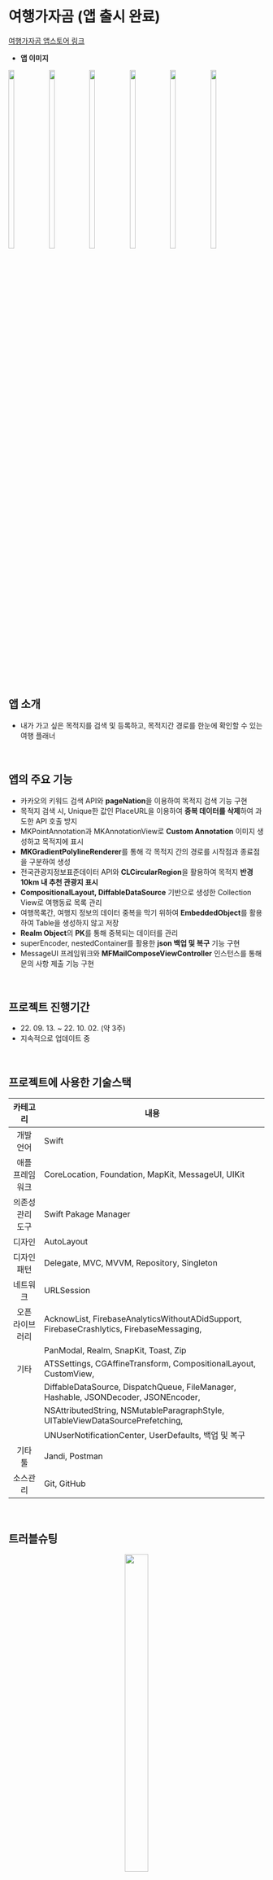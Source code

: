 # 여행가자곰 (앱 출시 완료)
[여행가자곰 앱스토어 링크](https://apps.apple.com/kr/app/%EC%97%AC%ED%96%89%EA%B0%80%EC%9E%90%EA%B3%B0/id6443563655)
<br/>

- **앱 이미지**
<p align="left">
<img src="https://user-images.githubusercontent.com/105812328/208724326-d5a7dd71-5d55-4727-b049-27b47f492c6b.PNG" width="15%" height="30%">
<img src="https://user-images.githubusercontent.com/105812328/208724349-95ff1d04-1aa5-4c2e-84d1-c955e18447ed.PNG" width="15%" height="30%">
<img src="https://user-images.githubusercontent.com/105812328/208724532-a9bc7d4d-e903-4100-8fa1-e9c18740f298.PNG" width="15%" height="30%">
<img src="https://user-images.githubusercontent.com/105812328/208724663-ff03fa2b-e36d-48f1-b089-1a4065258389.PNG" width="15%" height="30%">
<img src="https://user-images.githubusercontent.com/105812328/208724740-04763d2c-7cae-49c2-b941-ed85a696de37.PNG" width="15%" height="30%">
<img src="https://user-images.githubusercontent.com/105812328/208724779-4b7df0f0-8d82-441e-9638-7ce36d565c0f.PNG" width="15%" height="30%">
</p>
<br/> 

## 앱 소개
- 내가 가고 싶은 목적지를 검색 및 등록하고, 목적지간 경로를 한눈에 확인할 수 있는 여행 플래너   
<br/>

## 앱의 주요 기능
- 카카오의 키워드 검색 API와 **pageNation**을 이용하여 목적지 검색 기능 구현
- 목적지 검색 시, Unique한 값인 PlaceURL을 이용하여 **중복 데이터를 삭제**하여 과도한 API 호출 방지
- MKPointAnnotation과 MKAnnotationView로 **Custom Annotation** 이미지 생성하고 목적지에 표시
- **MKGradientPolylineRenderer**를 통해 각 목적지 간의 경로를 시작점과 종료점을 구분하여 생성
- 전국관광지정보표준데이터 API와 **CLCircularRegion**을 활용하여 목적지 **반경 10km 내 추천 관광지 표시**
- **CompositionalLayout, DiffableDataSource** 기반으로 생성한 Collection View로 여행동료 목록 관리
- 여행목록간, 여행지 정보의 데이터 중복을 막기 위하여 **EmbeddedObject**를 활용하여 Table을 생성하지 않고 저장
- **Realm Object**의 **PK**를 통해 중복되는 데이터를 관리
- superEncoder, nestedContainer를 활용한 **json 백업 및 복구** 기능 구현
- MessageUI 프레임워크와 **MFMailComposeViewController** 인스턴스를 통해 문의 사항 제출 기능 구현
<br/>

## 프로젝트 진행기간
- 22\. 09. 13. ~ 22. 10. 02. (약 3주)
- 지속적으로 업데이트 중
<br/>

## 프로젝트에 사용한 기술스택
| 카테고리 | 내용 |
| :---: | ----- |
| 개발 언어 | Swift | 
| 애플 프레임워크 | CoreLocation, Foundation, MapKit, MessageUI,  UIKit |
| 의존성 관리 도구 | Swift Pakage Manager |
| 디자인 | AutoLayout |
| 디자인 패턴 | Delegate, MVC, MVVM, Repository, Singleton |
| 네트워크 | URLSession |
| 오픈 라이브러리 | AcknowList, FirebaseAnalyticsWithoutADidSupport, FirebaseCrashlytics, FirebaseMessaging, |
|  | PanModal, Realm, SnapKit, Toast, Zip |
| 기타 | ATSSettings, CGAffineTransform, CompositionalLayout, CustomView, |
|  | DiffableDataSource, DispatchQueue, FileManager, Hashable, JSONDecoder, JSONEncoder, |
|  | NSAttributedString, NSMutableParagraphStyle, UITableViewDataSourcePrefetching, |
|  | UNUserNotificationCenter, UserDefaults, 백업 및 복구 |
| 기타 툴 | Jandi, Postman |
| 소스관리 | Git, GitHub |
<br/>

## 트러블슈팅
<p align="center">
<img src="https://user-images.githubusercontent.com/105812328/208724532-a9bc7d4d-e903-4100-8fa1-e9c18740f298.PNG" width="30%" height="40%">
</p>

- **커스텀 어노테이션 이미지의 재사용 문제**
  * 1~50까지의 Int값을 가진 이미지를 어노테이션을 생성하며 해당 목적지 순번에 맞게 mapView에 AddOverlay했지만, mapView의 region을 이동시켰다가 다시 어노테이션 있는 곳으로 region을 이동시킬 경우, 모두 같은 Int값을 가지는 이미지로 교체되는 문제 발생

### 해결 방안
> 커스텀 어노테이션을 만들고 각 이미지마다 Int타입의 ID를 생성, 해당 ID마다 같은 Int값을 가지는 이미지 할당
```swift
// 커스텀 어노테이션 생성
final class Annotation: MKPointAnnotation {
    var identifier: Int
    
    init(_ identifier: Int) {
        self.identifier = identifier
    }
}

// 뷰컨트롤러의 어노테이션 생성하는 부분에서 ID에 맞는 이미지를 지정 및 생성
func mapView(_ mapView: MKMapView, viewFor annotation: MKAnnotation) -> MKAnnotationView? {
        guard let annotation = annotation as? Annotation else { return nil }
        
        var annotationView = mapView.dequeueReusableAnnotationView(withIdentifier: "\(annotation.identifier)")
        if annotationView == nil {
            annotationView = MKAnnotationView(annotation: annotation, reuseIdentifier: "\(annotation.identifier)")
        } else {
            annotationView?.annotation = annotation
        }
        let currentTrip = TripHistoryRepository.standard.fetchTrips(.current)
        
        viewModel.isExecutedFunc(identifier: annotation.identifier, taskOrder: currentTrip[0].trips.count - 1, annotationView: annotationView, annotation: annotation)

        return annotationView
    }
```
<br/>
<br/>

- **경로를 계산하고 배열에 담는 과정에서 배열의 순번이 꼬여 mapView에 addOverlay했을 때, 목적지 간의 경로가 뒤엉키는 문제**

### 해결 방안
> 경로를 딕셔너리 타입으로 변경 후, Key값에 목적지 순번을, Value값에 경로를 배치하여 맵뷰에 addOverlay시 경로 순서가 꼬이지 않도록 수정
```swift
func createPath(_ mapView: MKMapView, sourceLat: CLLocationDegrees, sourceLon: CLLocationDegrees, destinationLat: CLLocationDegrees, destinationLon: CLLocationDegrees, turn: Int, status: TripStatus) {
	    // 여행 경로를 계산
        let direction = MKDirections(request: directionRequest)
        direction.calculate { response, error in
            guard let response = response else {
                if let error = error {
                    print("Error Found: \(error.localizedDescription)")
                }
                return
            }
            
			// 계산한 여행 경로를 경로를 관리하는 딕셔너리에 업데이트
            switch status {
            case .current:
                self.routes.updateValue(response.routes[0], forKey: turn)
            case .past:
                self.historyRoutes.updateValue(response.routes[0], forKey: turn)
            }
        }
    }
```
<br/>
<br/>

- **배열을 가지고 있는 Realm 데이터를 json으로 변환하여 데이터 백업 및 복구 기능 구현 문제**
  * Realm Object를 json으로 Encoding하여 외부로 Export할 때는 Realm의 List타입을 Array나 Dictionary처럼 애플 Framework에 있는 Collection타입으로 변경하고 json으로 Encoding해야 하는 것으로 잘못이해

### 해결 방안
> superEncoder 및 nestedContainer 키워드를 사용하여 json으로 내보내고 복구하는 기능 구현
```swift
    // 데이터를 json 인코딩해서 외부로 내보낼 때 superEncoder 활용
    func encode(to encoder: Encoder) throws {

		// superEncoder를 통해 배열을 만들어주고 내부에 데이터 삽입
        let tripsContainer = container.superEncoder(forKey: .trips)
        try trips.encode(to: tripsContainer)
    }
    
	// json으로 저장한 데이터를 불러올 때 nestedContainer 활용
    required convenience init(from decoder: Decoder) throws {
    
		// nestedUnkeyedContainer로 배열 데이터에 접근
        var companiesContainer = try container.nestedUnkeyedContainer(forKey: .companions)
        
		// 반복문을 통해 json데이터 배열을 decoding한 후 빈 배열에 저장
        var compArray = [(companion: String, isBeingDeleted: Bool)]()
        while !companiesContainer.isAtEnd {
            let itemCountContainer = try companiesContainer.nestedContainer(keyedBy: CompanionsCodingKeys.self)
            let companion = try itemCountContainer.decode(String.self, forKey: .companion)
            let isBeingDeleted = try itemCountContainer.decode(Bool.self, forKey: .isBeingDeleted)
            compArray.append((companion, isBeingDeleted))
        }
        
		// decoding한 데이터를 저장하려는 Realm Object 타입으로 변환하여 저장
        compArray.forEach {
            self.companions.append(Companions(companion: $0.companion, isbeingDeleted: $0.isBeingDeleted))
        }
    }
```
<br/>
<br/>

<p align="center">
<img src="https://user-images.githubusercontent.com/105812328/208724532-a9bc7d4d-e903-4100-8fa1-e9c18740f298.PNG" width="30%" height="40%">
<img src="https://user-images.githubusercontent.com/105812328/208724779-4b7df0f0-8d82-441e-9638-7ce36d565c0f.PNG" width="30%" height="40%">
</p>

- **데이터 복구하는 과정에서 기존 데이터 삭제시, mapView에 add된 데이터 삭제 순서에 따른 오류**    
  * 더보기 탭에서 복구셀을 tap했을 때, 기존에 mapView에 올라간 overlay들을 모두 삭제하고 외부에 저장한 json 백업 파일을 덮어써야 했음.
  * 이 과정에서 mapView 인스턴스를 전달하여 더보기 탭에서 mapView Overlay데이터를 삭제 필요.
  * 인스턴스를 성공적으로 전달하기 위해서는 반드시 맵뷰가 있는 뷰컨트롤러의 transition이 필요하여 복구기능이 부자연스럽게 진행되는 문제 발생.
  * NotificationCenter를 활용해보았으나, 유저가 앱을 최초에 실행하고 바로 더보기 탭으로 이동할 경우 Notification Center에 인스턴스가 전달되지 않는 문제 발견.
  * 반드시 지도 탭을 클릭했을 때, 인스턴스가 전달하는 것 확인.

### 해결 방안
> Delegate와 PanModal 라이브러리를 활용하여 인스턴스를 전달하고 뷰를 transition할 때, safeArea 바깥쪽으로 Present하도록하여 뷰 컨트롤러가 화면에 보이지 않게 하면서 인스턴스를 전달하여 해결
```swift
// Delegate패턴을 활용하여 mapView Instance 전달
protocol TransferMapViewDelegate: AnyObject {
    func passMapView(_ mapView: MKMapView)
}

final class MapViewController: BaseViewController {

		// Delegate패턴을 활용하여 mapView Instance 전달
		weak var delegate: TransferMapViewDelegate?

		override func configureUI() {
		// Delegate패턴을 활용하여 mapView Instance 전달
        delegate?.passMapView(self.mapView)
    }
}

// 복구시 MapViewController의 Present Setting
extension MapViewController: PanModalPresentable {

    // Present할 때 safeArea 안쪽으로 보이지 않도록 높이 조절
    var shortFormHeight: PanModalHeight {
        return .contentHeightIgnoringSafeArea(0)
    }

    var longFormHeight: PanModalHeight {
        return shortFormHeight
    }
}

extension BackupViewController: UITableViewDelegate {
    func tableView(_ tableView: UITableView, didSelectRowAt indexPath: IndexPath) {
        showAlertMessageWithCancel(title: "해당 데이터로 복구하시겠습니까?") {
            do {
                // '복구'셀을 클릭했을 때 MapViewController 생성 후, delegate 세팅 및 뷰컨트롤러 present
                let mv = MapViewController()
                mv.delegate = self
                self.presentPanModal(mv)
            } catch {
                print(error)
            }
        }
    }
}

// 전달받은 mapView Instance를 통해서 mapView Overlay 모두 삭제
extension BackupViewController: TransferMapViewDelegate {
    func passMapView(_ mapView: MKMapView) {
        LocationHelper.standard.removeAnnotations(mapView, status: .current)
        LocationHelper.standard.routes.removeAll()
        mapView.removeOverlays(mapView.overlays)
    }
}
```
<br/>

## 회고   
[여행하자곰에 대한 상세 회고록 보기](https://jjhios.tistory.com/17)   
- **상기한 기술을 사용한 이유**   
  - FirebaseAnalyticsWithoutADidSupport & FirebaseCrashlytics
    > FirebaseAnalyticsWithoutADidSupport를 통해 사용자의 민감한 정보는 제외한 이용정보를 수집하여 통계를 보기 위해 해당 기술을 사용하였습니다. 마찬가지로 FirebaseCrashlytics를 이용하여 여행가자곰에서 발생하는 crash에 대해 즉각 대응하기 위한 모니터링 수단으로 구현하였습니다.
  - 백업 및 복구
    > Realm의 Data를 json으로 백업 및 복구를 적용했는데, 실사용자 입장에서 앱을 삭제해도 나의 여행기록을 불러와서 그대로 이어서 작성할 수 있도록 해당 기능을 구현하였습니다.
<br/>

- **느낀 점**    
  &nbsp;여행하자곰을 개발하면서 처음으로 개인 앱을 출시해 본 경험이었습니다. 출시를 진행하면서 개인정보에 관련된 사항과 앱에 선정성 및 폭력성 등 사용자에게 부정적인 영향을 끼칠 수 있는 앱인지에 대해 신중하게 작성해야 한다는 것을 느꼈습니다. 그리고 개발일지([여행가자곰 개발일지 상세보기](https://fluffy-comte-126.notion.site/9fbdc10d4244491aa8c281501ce9dc78?v=1b644af5941247ac8d9b1fe0f16a410a))를 통해서 어떤 기능을 구현하는데 내가 몇시간 정도 소비를 할지 객관적으로 알 수 있어서 좋은 경험이었습니다. 
  <br/>
  <br/>
&nbsp;아쉬운 지점은 구현에 급급하여 코드의 기능별 구분을 처리하지 못한 점이 상당히 아쉽게 느껴졌습니다. 항상 기능별로 코드를 분리해보고 중복되는 코드를 줄이고, 리팩토링할 때를 위해 코드를 용이하게 구성해보자고 다짐하지만 시간에 쫓기다보니 잘 되지 않는 것 같았습니다. 그리고 무리하게 코드를 줄이려고 하다보니 뷰 객체를 뷰모델의 파라미터로 전달하는 등 기본적인 룰을 깨는 코드르 작성하게 되었습니다.
  <br/>
  <br/>
&nbsp;여행하자곰은 저의 첫 개인 출시 앱인만큼 지속적으로 업데이트하여 코드를 효율적으로 개선해나가도록 할 예정입니다. 그리고 다양한 기능도 추가하여 이용자의 편의를 생각하느 앱으로 만들어 나가겠습니다.
<br/>

<br/>
